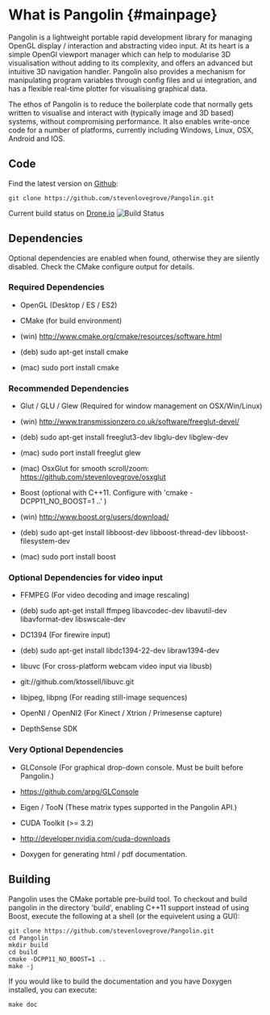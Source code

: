 What is Pangolin {#mainpage}
====================================

Pangolin is a lightweight portable rapid development library for managing OpenGL
display / interaction and abstracting video input. At its heart is a simple
OpenGl viewport manager which can help to modularise 3D visualisation without
adding to its complexity, and offers an advanced but intuitive 3D navigation
handler. Pangolin also provides a mechanism for manipulating program variables
through config files and ui integration, and has a flexible real-time plotter
for visualising graphical data.

The ethos of Pangolin is to reduce the boilerplate code that normally
gets written to visualise and interact with (typically image and 3D
based) systems, without compromising performance. It also enables write-once
code for a number of platforms, currently including Windows, Linux, OSX, Android
and IOS.

## Code ##

Find the latest version on [Github](http://github.com/stevenlovegrove/Pangolin):

```
git clone https://github.com/stevenlovegrove/Pangolin.git
```

Current build status on [Drone.io](https://drone.io/github.com/stevenlovegrove/Pangolin)
![Build Status](https://drone.io/github.com/stevenlovegrove/Pangolin/status.png)

## Dependencies ##

Optional dependencies are enabled when found, otherwise they are silently disabled.
Check the CMake configure output for details.

### Required Dependencies ###

* OpenGL (Desktop / ES / ES2)

* CMake (for build environment)
 * (win) http://www.cmake.org/cmake/resources/software.html
 * (deb) sudo apt-get install cmake
 * (mac) sudo port install cmake

### Recommended Dependencies ###

* Glut / GLU / Glew (Required for window management on OSX/Win/Linux)
 * (win) http://www.transmissionzero.co.uk/software/freeglut-devel/
 * (deb) sudo apt-get install freeglut3-dev libglu-dev libglew-dev
 * (mac) sudo port install freeglut glew
 * (mac) OsxGlut for smooth scroll/zoom: https://github.com/stevenlovegrove/osxglut

* Boost (optional with C++11. Configure with 'cmake -DCPP11_NO_BOOST=1 ..' )
 * (win) http://www.boost.org/users/download/
 * (deb) sudo apt-get install libboost-dev libboost-thread-dev libboost-filesystem-dev
 * (mac) sudo port install boost

### Optional Dependencies for video input ###

* FFMPEG (For video decoding and image rescaling)
 * (deb) sudo apt-get install ffmpeg libavcodec-dev libavutil-dev libavformat-dev libswscale-dev

* DC1394 (For firewire input)
 * (deb) sudo apt-get install libdc1394-22-dev libraw1394-dev

* libuvc (For cross-platform webcam video input via libusb)
 * git://github.com/ktossell/libuvc.git

* libjpeg, libpng (For reading still-image sequences)

* OpenNI / OpenNI2 (For Kinect / Xtrion / Primesense capture)

* DepthSense SDK

### Very Optional Dependencies ###

* GLConsole (For graphical drop-down console. Must be built before Pangolin.)
 * https://github.com/arpg/GLConsole

* Eigen / TooN (These matrix types supported in the Pangolin API.)

* CUDA Toolkit (>= 3.2)
 * http://developer.nvidia.com/cuda-downloads

* Doxygen for generating html / pdf documentation.

## Building ##

Pangolin uses the CMake portable pre-build tool. To checkout and build pangolin in the
directory 'build', enabling C++11 support instead of using Boost, execute the
following at a shell (or the equivelent using a GUI):

```
git clone https://github.com/stevenlovegrove/Pangolin.git
cd Pangolin
mkdir build
cd build
cmake -DCPP11_NO_BOOST=1 ..
make -j
```

If you would like to build the documentation and you have Doxygen installed, you
can execute:

```
make doc
```
